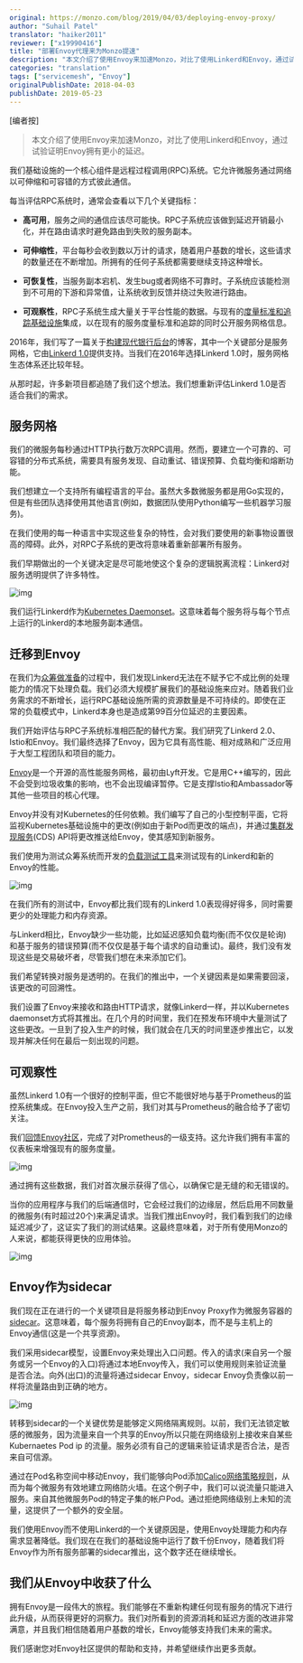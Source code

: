 ```yaml
---
original: https://monzo.com/blog/2019/04/03/deploying-envoy-proxy/
author: "Suhail Patel"
translator: "haiker2011"
reviewer: ["x19990416"]
title: "部署Envoy代理来为Monzo提速"
description: "本文介绍了使用Envoy来加速Monzo，对比了使用Linkerd和Envoy，通过试验证明Envoy拥有更小的延迟。"
categories: "translation"
tags: ["servicemesh", "Envoy"]
originalPublishDate: 2018-04-03
publishDate: 2019-05-23
---
```


[编者按]

> 本文介绍了使用Envoy来加速Monzo，对比了使用Linkerd和Envoy，通过试验证明Envoy拥有更小的延迟。

我们基础设施的一个核心组件是远程过程调用(RPC)系统。它允许微服务通过网络以可伸缩和可容错的方式彼此通信。

每当评估RPC系统时，通常会查看以下几个关键指标：

- **高可用**，服务之间的通信应该尽可能快。RPC子系统应该做到延迟开销最小化，并在路由请求时避免路由到失败的服务副本。

- **可伸缩性**，平台每秒会收到数以万计的请求，随着用户基数的增长，这些请求的数量还在不断增加。所拥有的任何子系统都需要继续支持这种增长。

- **可恢复性**，当服务副本宕机、发生bug或者网络不可靠时。子系统应该能检测到不可用的下游和异常值，让系统收到反馈并绕过失败进行路由。

- **可观察性**，RPC子系统生成大量关于平台性能的数据。与现有的[度量标准和追踪基础设施](https://monzo.com/blog/2018/07/27/how-we-monitor-monzo/)集成，以在现有的服务度量标准和追踪的同时公开服务网格信息。

2016年，我们写了一篇关于[构建现代银行后台](https://monzo.com/blog/2016/09/19/building-a-modern-bank-backend/)的博客，其中一个关键部分是服务网格，它由[Linkerd 1.0](https://linkerd.io/1/overview/)提供支持。当我们在2016年选择Linkerd 1.0时，服务网格生态体系还比较年轻。

从那时起，许多新项目都追随了我们这个想法。我们想重新评估Linkerd 1.0是否适合我们的需求。

## 服务网格

我们的微服务每秒通过HTTP执行数万次RPC调用。然而，要建立一个可靠的、可容错的分布式系统，需要具有服务发现、自动重试、错误预算、负载均衡和熔断功能。

我们想建立一个支持所有编程语言的平台。虽然大多数微服务都是用Go实现的，但是有些团队选择使用其他语言(例如，数据团队使用Python编写一些机器学习服务)。

在我们使用的每一种语言中实现这些复杂的特性，会对我们要使用的新事物设置很高的障碍。此外，对RPC子系统的更改将意味着重新部署所有服务。

我们早期做出的一个关键决定是尽可能地使这个复杂的逻辑脱离流程：Linkerd对服务透明提供了许多特性。

![img](./envoy-blog-1.png)

我们运行Linkerd作为[Kubernetes Daemonset](https://kubernetes.io/docs/concepts/workloads/controllers/daemonset/)。这意味着每个服务将与每个节点上运行的Linkerd的本地服务副本通信。

## 迁移到Envoy

在我们为[众筹做准备](https://monzo.com/blog/2019/01/15/crowdfunding-technology-testing/)的过程中，我们发现Linkerd无法在不赋予它不成比例的处理能力的情况下处理负载。我们必须大规模扩展我们的基础设施来应对。随着我们业务需求的不断增长，运行RPC基础设施所需的资源数量是不可持续的。即使在正常的负载模式中，Linkerd本身也是造成第99百分位延迟的主要因素。

我们开始评估与RPC子系统标准相匹配的替代方案。我们研究了Linkerd 2.0、Istio和Envoy。我们最终选择了Envoy，因为它具有高性能、相对成熟和广泛应用于大型工程团队和项目的能力。

[Envoy](https://www.envoyproxy.io/)是一个开源的高性能服务网格，最初由Lyft开发。它是用C++编写的，因此不会受到垃圾收集的影响，也不会出现编译暂停。它是支撑Istio和Ambassador等其他一些项目的核心代理。

Envoy并没有对Kubernetes的任何依赖。我们编写了自己的小型控制平面，它将监视Kubernetes基础设施中的更改(例如由于新Pod而更改的端点)，并通过[集群发现服务](https://www.envoyproxy.io/docs/envoy/latest/configuration/cluster_manager/cds)(CDS) API将更改推送给Envoy，使其感知到新服务。

我们使用为测试众筹系统而开发的[负载测试工具](https://monzo.com/blog/2019/01/15/crowdfunding-technology-testing/)来测试现有的Linkerd和新的Envoy的性能。

![img](./envoy-blog-2.png)

在我们所有的测试中，Envoy都比我们现有的Linkerd 1.0表现得好得多，同时需要更少的处理能力和内存资源。

与Linkerd相比，Envoy缺少一些功能，比如延迟感知负载均衡(而不仅仅是轮询)和基于服务的错误预算(而不仅仅是基于每个请求的自动重试)。最终，我们没有发现这些是交易破坏者，尽管我们想在未来添加它们。

我们希望转换对服务是透明的。在我们的推出中，一个关键因素是如果需要回滚，该更改的可回溯性。

我们设置了Envoy来接收和路由HTTP请求，就像Linkerd一样，并以Kubernetes daemonset方式将其推出。在几个月的时间里，我们在预发布环境中大量测试了这些更改。一旦到了投入生产的时候，我们就会在几天的时间里逐步推出它，以发现并解决任何在最后一刻出现的问题。

## 可观察性

虽然Linkerd 1.0有一个很好的控制平面，但它不能很好地与基于Prometheus的监控系统集成。在Envoy投入生产之前，我们对其与Prometheus的融合给予了密切关注。

我们[回馈Envoy社区](https://github.com/envoyproxy/envoy/pulls?utf8=%E2%9C%93&q=is%3Apr+author%3Asuhailpatel+)，完成了对Prometheus的一级支持。这允许我们拥有丰富的仪表板来增强现有的服务度量。

![img](./envoy-blog-3.png)

通过拥有这些数据，我们对首次展示获得了信心，以确保它是无缝的和无错误的。

当你的应用程序与我们的后端通信时，它会经过我们的边缘层，然后启用不同数量的微服务(有时超过20个)来满足请求。当我们推出Envoy时，我们看到我们的边缘延迟减少了，这证实了我们的测试结果。这最终意味着，对于所有使用Monzo的人来说，都能获得更快的应用体验。

![img](./envoy-blog-4.png)

## Envoy作为sidecar

我们现在正在进行的一个关键项目是将服务移动到Envoy Proxy作为微服务容器的[sidecar](https://kubernetes.io/docs/concepts/workloads/pods/pod-overview/)。这意味着，每个服务将拥有自己的Envoy副本，而不是与主机上的Envoy通信(这是一个共享资源)。

我们采用sidecar模型，设置Envoy来处理出入口问题。传入的请求(来自另一个服务或另一个Envoy的入口)将通过本地Envoy传入，我们可以使用规则来验证流量是否合法。向外(出口)的流量将通过sidecar Envoy，sidecar Envoy负责像以前一样将流量路由到正确的地方。

![img](./envoy-blog-5.png)

转移到sidecar的一个关键优势是能够定义网络隔离规则。以前，我们无法锁定敏感的微服务，因为流量来自一个共享的Envoy所以只能在网络级别上接收来自某些Kubernaetes Pod ip 的流量。服务必须有自己的逻辑来验证请求是否合法，是否来自可信源。

通过在Pod名称空间中移动Envoy，我们能够向Pod添加[Calico网络策略规则](https://docs.projectcalico.org/v3.5/reference/calicoctl/resources/networkpolicy)，从而为每个微服务有效地建立网络防火墙。在这个例子中，我们可以说流量只能进入服务。来自其他微服务Pod的特定子集的帐户Pod。通过拒绝网络级别上未知的流量，这提供了一个额外的安全层。

我们使用Envoy而不使用Linkerd的一个关键原因是，使用Envoy处理能力和内存需求显著降低。我们现在在我们的基础设施中运行了数千份Envoy，随着我们将Envoy作为所有服务部署的sidecar推出，这个数字还在继续增长。

## 我们从Envoy中收获了什么

拥有Envoy是一段伟大的旅程。我们能够在不重新构建任何现有服务的情况下进行此升级，从而获得更好的洞察力。我们对所看到的资源消耗和延迟方面的改进非常满意，并且我们相信随着用户基数的增长，Envoy能够支持我们未来的需求。

我们感谢您对Envoy社区提供的帮助和支持，并希望继续作出更多贡献。